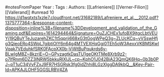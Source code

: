 #notesFromPaper
Year   :
Tags   :
Authors: [[Lafrieniere]] [[Verner-Filion]] [[Vallerand]]
#unread 10
https://d1wqtxts1xzle7.cloudfront.net/31682189/Lafreniere_et_al.__2012.pdf?1375777364=&response-content-disposition=inline%3B+filename%3DDevelopment_and_validation_of_the_Gaming.pdf&Expires=1614294464&Signature=OuZJCHEx1ufoBX9jtgcLbtVEUYj19QBuYTeJuzarehZKC1t5qprji668xG3tGogWPeQ3g~ZLUcKCq~vVSswHfjg3QieoERo4SWqL7gibtiOlY6n64g4MTVEXHqGgi0TEh5oW3AexxVKBMSKwIVqak7VEduhkfSRK0FAcpXX0b-VjWtBuPqukrds6y-BLwIgM8Z~8kzriE~O~GPyzagtkDasTU1geOKtTMe8Xrb9z2-o7IfRnm6DZZ3lNRW5bkkuRlXlJL~cp~KphO1J042BiA23QmQK6Hq~0b3b0PJ~pT1uC34VvFZxJ9FR7HSGRsk3fg0idZhhi8LGzXlggDA9kbQ__&Key-Pair-Id=APKAJLOHF5GGSLRBV4ZA
